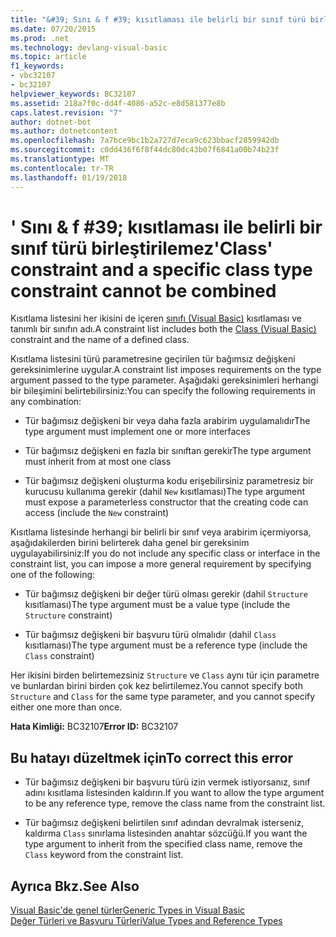 ```yaml
---
title: "&#39; Sını & f #39; kısıtlaması ile belirli bir sınıf türü birleştirilemez"
ms.date: 07/20/2015
ms.prod: .net
ms.technology: devlang-visual-basic
ms.topic: article
f1_keywords:
- vbc32107
- bc32107
helpviewer_keywords: BC32107
ms.assetid: 218a7f0c-dd4f-4086-a52c-e8d581377e8b
caps.latest.revision: "7"
author: dotnet-bot
ms.author: dotnetcontent
ms.openlocfilehash: 7a7bce9bc1b2a727d7eca9c623bbacf2859942db
ms.sourcegitcommit: c0dd436f6f8f44dc80dc43b07f6841a00b74b23f
ms.translationtype: MT
ms.contentlocale: tr-TR
ms.lasthandoff: 01/19/2018
---
```

# <a name="39class39-constraint-and-a-specific-class-type-constraint-cannot-be-combined"></a><span data-ttu-id="a8e3c-102">&#39; Sını & f #39; kısıtlaması ile belirli bir sınıf türü birleştirilemez</span><span class="sxs-lookup"><span data-stu-id="a8e3c-102">&#39;Class&#39; constraint and a specific class type constraint cannot be combined</span></span>
<span data-ttu-id="a8e3c-103">Kısıtlama listesini her ikisini de içeren [sınıfı (Visual Basic)](http://msdn.microsoft.com/library/0777c6e6-46bc-451b-ad70-57b49d4ef4f7) kısıtlaması ve tanımlı bir sınıfın adı.</span><span class="sxs-lookup"><span data-stu-id="a8e3c-103">A constraint list includes both the [Class (Visual Basic)](http://msdn.microsoft.com/library/0777c6e6-46bc-451b-ad70-57b49d4ef4f7) constraint and the name of a defined class.</span></span>  
  
 <span data-ttu-id="a8e3c-104">Kısıtlama listesini türü parametresine geçirilen tür bağımsız değişkeni gereksinimlerine uygular.</span><span class="sxs-lookup"><span data-stu-id="a8e3c-104">A constraint list imposes requirements on the type argument passed to the type parameter.</span></span> <span data-ttu-id="a8e3c-105">Aşağıdaki gereksinimleri herhangi bir bileşimini belirtebilirsiniz:</span><span class="sxs-lookup"><span data-stu-id="a8e3c-105">You can specify the following requirements in any combination:</span></span>  
  
-   <span data-ttu-id="a8e3c-106">Tür bağımsız değişkeni bir veya daha fazla arabirim uygulamalıdır</span><span class="sxs-lookup"><span data-stu-id="a8e3c-106">The type argument must implement one or more interfaces</span></span>  
  
-   <span data-ttu-id="a8e3c-107">Tür bağımsız değişkeni en fazla bir sınıftan gerekir</span><span class="sxs-lookup"><span data-stu-id="a8e3c-107">The type argument must inherit from at most one class</span></span>  
  
-   <span data-ttu-id="a8e3c-108">Tür bağımsız değişkeni oluşturma kodu erişebilirsiniz parametresiz bir kurucusu kullanıma gerekir (dahil `New` kısıtlaması)</span><span class="sxs-lookup"><span data-stu-id="a8e3c-108">The type argument must expose a parameterless constructor that the creating code can access (include the `New` constraint)</span></span>  
  
 <span data-ttu-id="a8e3c-109">Kısıtlama listesinde herhangi bir belirli bir sınıf veya arabirim içermiyorsa, aşağıdakilerden birini belirterek daha genel bir gereksinim uygulayabilirsiniz:</span><span class="sxs-lookup"><span data-stu-id="a8e3c-109">If you do not include any specific class or interface in the constraint list, you can impose a more general requirement by specifying one of the following:</span></span>  
  
-   <span data-ttu-id="a8e3c-110">Tür bağımsız değişkeni bir değer türü olması gerekir (dahil `Structure` kısıtlaması)</span><span class="sxs-lookup"><span data-stu-id="a8e3c-110">The type argument must be a value type (include the `Structure` constraint)</span></span>  
  
-   <span data-ttu-id="a8e3c-111">Tür bağımsız değişkeni bir başvuru türü olmalıdır (dahil `Class` kısıtlaması)</span><span class="sxs-lookup"><span data-stu-id="a8e3c-111">The type argument must be a reference type (include the `Class` constraint)</span></span>  
  
 <span data-ttu-id="a8e3c-112">Her ikisini birden belirtemezsiniz `Structure` ve `Class` aynı tür için parametre ve bunlardan birini birden çok kez belirtilemez.</span><span class="sxs-lookup"><span data-stu-id="a8e3c-112">You cannot specify both `Structure` and `Class` for the same type parameter, and you cannot specify either one more than once.</span></span>  
  
 <span data-ttu-id="a8e3c-113">**Hata Kimliği:** BC32107</span><span class="sxs-lookup"><span data-stu-id="a8e3c-113">**Error ID:** BC32107</span></span>  
  
## <a name="to-correct-this-error"></a><span data-ttu-id="a8e3c-114">Bu hatayı düzeltmek için</span><span class="sxs-lookup"><span data-stu-id="a8e3c-114">To correct this error</span></span>  
  
-   <span data-ttu-id="a8e3c-115">Tür bağımsız değişkeni bir başvuru türü izin vermek istiyorsanız, sınıf adını kısıtlama listesinden kaldırın.</span><span class="sxs-lookup"><span data-stu-id="a8e3c-115">If you want to allow the type argument to be any reference type, remove the class name from the constraint list.</span></span>  
  
-   <span data-ttu-id="a8e3c-116">Tür bağımsız değişkeni belirtilen sınıf adından devralmak isterseniz, kaldırma `Class` sınırlama listesinden anahtar sözcüğü.</span><span class="sxs-lookup"><span data-stu-id="a8e3c-116">If you want the type argument to inherit from the specified class name, remove the `Class` keyword from the constraint list.</span></span>  
  
## <a name="see-also"></a><span data-ttu-id="a8e3c-117">Ayrıca Bkz.</span><span class="sxs-lookup"><span data-stu-id="a8e3c-117">See Also</span></span>  
 [<span data-ttu-id="a8e3c-118">Visual Basic'de genel türler</span><span class="sxs-lookup"><span data-stu-id="a8e3c-118">Generic Types in Visual Basic</span></span>](../../visual-basic/programming-guide/language-features/data-types/generic-types.md)  
 [<span data-ttu-id="a8e3c-119">Değer Türleri ve Başvuru Türleri</span><span class="sxs-lookup"><span data-stu-id="a8e3c-119">Value Types and Reference Types</span></span>](../../visual-basic/programming-guide/language-features/data-types/value-types-and-reference-types.md)
